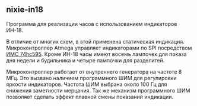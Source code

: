 ## nixie-in18

Программа для реализации часов с использованием индикаторов ИН-18.

В отличие от многих схем, в этой применена статическая индикация.
Микроконтроллер Atmega управляет индикаторами по SPI посредством
[ИМС 74hc595](http://www.nxp.com/documents/data_sheet/74HC_HCT595.pdf).
Кроме ИН-18 часы имеют восемь лампочек для показа дня недели и будильника
и четыре лампочки для разделитей.

Микроконтроллер работает от внутреннего генератора на частоте 8 МГц. Это
вызвано наличием программного ШИМ для регулировки яркости индикаторов. Частота
ШИМ выбрана около 100 Гц для снижения заметности мерцания. Так же механизм
программного ШИМ позволяет сделать эффект плавной смены показаний индикации.


